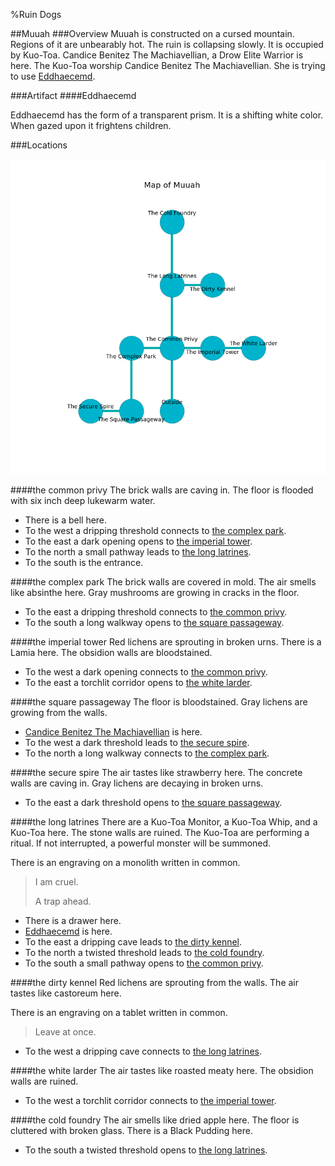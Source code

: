 %Ruin Dogs

##Muuah
###Overview
Muuah is constructed on a cursed mountain. Regions of it are unbearably hot. The ruin is collapsing slowly. It is occupied by Kuo-Toa. <a name="Candice-Benitez-The-Machiavellian"></a>Candice Benitez The Machiavellian, a Drow Elite Warrior is here. The Kuo-Toa worship Candice Benitez The Machiavellian. She  is trying to use [Eddhaecemd](#Eddhaecemd). 



###Artifact
####<a name="Eddhaecemd"></a>Eddhaecemd


Eddhaecemd has the form of a transparent prism. It is a shifting white color. When gazed upon it frightens children. 





###Locations


![](../v2/images/Muuah.png)

####<a name="the-common-privy"></a>the common privy
The brick walls are caving in. The floor is flooded with six inch deep lukewarm water. 



* There is a bell here.
* To the west a dripping threshold connects to [the complex park](#the-complex-park).
* To the east a dark opening opens to [the imperial tower](#the-imperial-tower).
* To the north a small pathway leads to [the long latrines](#the-long-latrines).
* To the south is the entrance.


####<a name="the-complex-park"></a>the complex park
The brick walls are covered in mold. The air smells like absinthe here. Gray mushrooms are growing in cracks in the floor. 



* To the east a dripping threshold connects to [the common privy](#the-common-privy).
* To the south a long walkway opens to [the square passageway](#the-square-passageway).


####<a name="the-imperial-tower"></a>the imperial tower
Red lichens are sprouting in broken urns. There is a Lamia here. The obsidion walls are bloodstained. 



* To the west a dark opening connects to [the common privy](#the-common-privy).
* To the east a torchlit corridor opens to [the white larder](#the-white-larder).


####<a name="the-square-passageway"></a>the square passageway
The floor is bloodstained. Gray lichens are growing from the walls. 



* [Candice Benitez The Machiavellian](#Candice-Benitez-The-Machiavellian) is here.
* To the west a dark threshold leads to [the secure spire](#the-secure-spire).
* To the north a long walkway connects to [the complex park](#the-complex-park).


####<a name="the-secure-spire"></a>the secure spire
The air tastes like strawberry here. The concrete walls are caving in. Gray lichens are decaying in broken urns. 



* To the east a dark threshold opens to [the square passageway](#the-square-passageway).


####<a name="the-long-latrines"></a>the long latrines
There are a Kuo-Toa Monitor, a Kuo-Toa Whip, and a Kuo-Toa here. The stone walls are ruined. The Kuo-Toa are performing a ritual. If not interrupted, a powerful monster will be summoned. 

There is an engraving on a monolith written in common. 

> I am cruel.
>
> A trap ahead.
>


* There is a drawer here.
* [Eddhaecemd](#Eddhaecemd) is here.
* To the east a dripping cave leads to [the dirty kennel](#the-dirty-kennel).
* To the north a twisted threshold leads to [the cold foundry](#the-cold-foundry).
* To the south a small pathway opens to [the common privy](#the-common-privy).


####<a name="the-dirty-kennel"></a>the dirty kennel
Red lichens are sprouting from the walls. The air tastes like castoreum here. 

There is an engraving on a tablet written in common. 

> Leave at once.
>


* To the west a dripping cave connects to [the long latrines](#the-long-latrines).


####<a name="the-white-larder"></a>the white larder
The air tastes like roasted meaty here. The obsidion walls are ruined. 



* To the west a torchlit corridor connects to [the imperial tower](#the-imperial-tower).


####<a name="the-cold-foundry"></a>the cold foundry
The air smells like dried apple here. The floor is cluttered with broken glass. There is a Black Pudding here. 



* To the south a twisted threshold opens to [the long latrines](#the-long-latrines).


